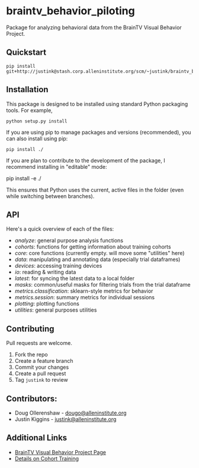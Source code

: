 braintv_behavior_piloting
==============================

Package for analyzing behavioral data from the BrainTV Visual Behavior Project.

## Quickstart

    pip install git+http://justink@stash.corp.alleninstitute.org/scm/~justink/braintv_behavior_piloting.git

## Installation

This package is designed to be installed using standard Python packaging tools. For example,

    python setup.py install

If you are using pip to manage packages and versions (recommended), you can also install using pip:

    pip install ./

If you are plan to contribute to the development of the package, I recommend installing in "editable" mode:

   pip install -e ./

This ensures that Python uses the current, active files in the folder (even while switching between branches).

## API

Here's a quick overview of each of the files:

- *analyze*: general purpose analysis functions
- *cohorts*: functions for getting information about training cohorts
- *core*: core functions (currently empty. will move some "utilities" here)
- *data*: manipulating and annotating data (especially trial dataframes)
- *devices*: accessing training devices
- *io*: reading & writing data
- *latest*: for syncing the latest data to a local folder
- *masks*: common/useful masks for filtering trials from the trial dataframe
- *metrics.classification*: sklearn-style metrics for behavior
- *metrics.session*: summary metrics for individual sessions
- *plotting*: plotting functions
- *utilities*: general purposes utilities

## Contributing

Pull requests are welcome. 

1. Fork the repo
2. Create a feature branch
3. Commit your changes
4. Create a pull request
5. Tag `justink` to review

## Contributors:

- Doug Ollerenshaw - dougo@alleninstitute.org
- Justin Kiggins - justink@alleninstitute.org


## Additional Links

- [BrainTV Visual Behavior Project Page](http://confluence.corp.alleninstitute.org/display/CP/Brain+Observatory%3A+Visual+Behavior)
- [Details on Cohort Training](http://confluence.corp.alleninstitute.org/display/CP/_EXPERIMENTS)


